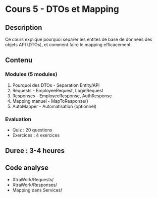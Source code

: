 # Cours 5 - DTOs et Mapping

## Description

Ce cours explique pourquoi separer les entites de base de donnees des objets API (DTOs), et comment faire le mapping efficacement.

## Contenu

### Modules (5 modules)

1. Pourquoi des DTOs - Separation Entity/API
2. Requests - EmployeeRequest, LoginRequest
3. Responses - EmployeeResponse, AuthResponse
4. Mapping manuel - MapToResponse()
5. AutoMapper - Automatisation (optionnel)

### Evaluation

- Quiz : 20 questions
- Exercices : 4 exercices

## Duree : 3-4 heures

## Code analyse

- XtraWork/Requests/
- XtraWork/Responses/
- Mapping dans Services/

